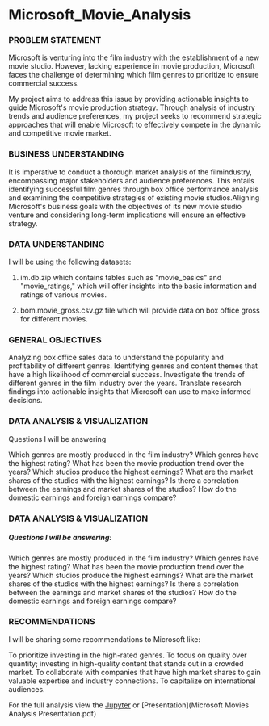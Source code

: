 # Microsoft_Movie_Analysis

### PROBLEM STATEMENT

Microsoft is venturing into the film industry with the establishment of a new movie studio. However, lacking experience in movie production, Microsoft faces the challenge of determining which film genres to prioritize to ensure commercial success.

My project aims to address this issue by providing actionable insights to guide Microsoft's movie production strategy. Through analysis of industry trends and audience preferences, my project seeks to recommend strategic approaches that will enable Microsoft to effectively compete in the dynamic and competitive movie market.

### BUSINESS UNDERSTANDING

It is imperative to conduct a thorough market analysis of the filmindustry, encompassing major stakeholders and audience
preferences. This entails identifying successful film genres through box office performance analysis and examining the competitive strategies of existing movie studios.Aligning Microsoft's business goals with the objectives of its new movie studio venture and considering long-term implications will ensure an effective strategy.

### DATA UNDERSTANDING

I will be using the following datasets:

1. im.db.zip which contains tables such as "movie_basics" and "movie_ratings," which will offer insights into the basic
information and ratings of various movies.

2. bom.movie_gross.csv.gz file which will provide data on box office gross for different movies.

### GENERAL OBJECTIVES

Analyzing box office sales data to understand the popularity and profitability of different genres.
Identifying genres and content themes that have a high likelihood of commercial success.
Investigate the trends of different genres in the film industry over the years.
Translate research findings into actionable insights that Microsoft can use to make informed decisions.

### DATA ANALYSIS & VISUALIZATION
Questions I will be answering

Which genres are mostly produced in the film industry?
Which genres have the highest rating?
What has been the movie production trend over the years?
Which studios produce the highest earnings?
What are the market shares of the studios with the highest earnings?
Is there a correlation between the earnings and market shares of the studios?
How do the domestic earnings and foreign earnings compare?

### DATA ANALYSIS & VISUALIZATION
##### Questions I will be answering:

Which genres are mostly produced in the film industry?
Which genres have the highest rating?
What has been the movie production trend over the years?
Which studios produce the highest earnings?
What are the market shares of the studios with the highest earnings?
Is there a correlation between the earnings and market shares of the studios?
How do the domestic earnings and foreign earnings compare?

### RECOMMENDATIONS

I will be sharing some recommendations to Microsoft like:

To prioritize investing in the high-rated genres.
To focus on quality over quantity; investing in high-quality content that stands out in a crowded market.
To collaborate with companies that have high market shares to gain valuable expertise and industry connections.
To capitalize on international audiences.

For the full analysis view the [Jupyter](student.ipynb) or [Presentation](Microsoft Movies Analysis Presentation.pdf)